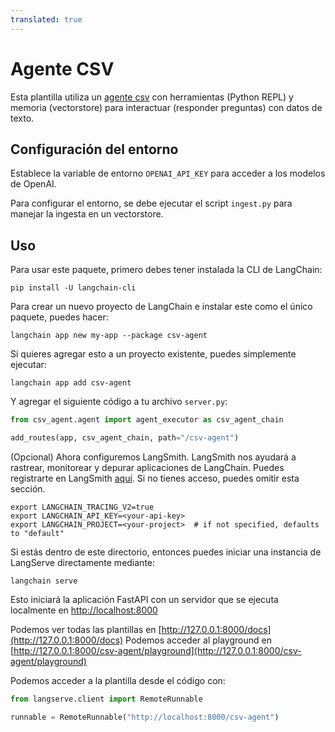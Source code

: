 ```yaml
---
translated: true
---
```


# Agente CSV

Esta plantilla utiliza un [agente csv](https://python.langchain.com/docs/integrations/toolkits/csv) con herramientas (Python REPL) y memoria (vectorstore) para interactuar (responder preguntas) con datos de texto.

## Configuración del entorno

Establece la variable de entorno `OPENAI_API_KEY` para acceder a los modelos de OpenAI.

Para configurar el entorno, se debe ejecutar el script `ingest.py` para manejar la ingesta en un vectorstore.

## Uso

Para usar este paquete, primero debes tener instalada la CLI de LangChain:

```shell
pip install -U langchain-cli
```

Para crear un nuevo proyecto de LangChain e instalar este como el único paquete, puedes hacer:

```shell
langchain app new my-app --package csv-agent
```

Si quieres agregar esto a un proyecto existente, puedes simplemente ejecutar:

```shell
langchain app add csv-agent
```

Y agregar el siguiente código a tu archivo `server.py`:

```python
from csv_agent.agent import agent_executor as csv_agent_chain

add_routes(app, csv_agent_chain, path="/csv-agent")
```

(Opcional) Ahora configuremos LangSmith.
LangSmith nos ayudará a rastrear, monitorear y depurar aplicaciones de LangChain.
Puedes registrarte en LangSmith [aquí](https://smith.langchain.com/).
Si no tienes acceso, puedes omitir esta sección.

```shell
export LANGCHAIN_TRACING_V2=true
export LANGCHAIN_API_KEY=<your-api-key>
export LANGCHAIN_PROJECT=<your-project>  # if not specified, defaults to "default"
```

Si estás dentro de este directorio, entonces puedes iniciar una instancia de LangServe directamente mediante:

```shell
langchain serve
```

Esto iniciará la aplicación FastAPI con un servidor que se ejecuta localmente en
[http://localhost:8000](http://localhost:8000)

Podemos ver todas las plantillas en [http://127.0.0.1:8000/docs](http://127.0.0.1:8000/docs)
Podemos acceder al playground en [http://127.0.0.1:8000/csv-agent/playground](http://127.0.0.1:8000/csv-agent/playground)

Podemos acceder a la plantilla desde el código con:

```python
from langserve.client import RemoteRunnable

runnable = RemoteRunnable("http://localhost:8000/csv-agent")
```
